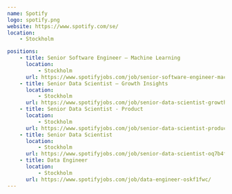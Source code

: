 ```yaml
---
name: Spotify
logo: spotify.png
website: https://www.spotify.com/se/
location:
    - Stockholm

positions:
    - title: Senior Software Engineer – Machine Learning
      location:
          - Stockholm
      url: https://www.spotifyjobs.com/job/senior-software-engineer-machine-learning-ofy97fwd/
    - title: Senior Data Scientist – Growth Insights
      location:
          - Stockholm
      url: https://www.spotifyjobs.com/job/senior-data-scientist-growth-insights-oqf56fwa/
    - title: Senior Data Scientist - Product
      location:
          - Stockholm
      url: https://www.spotifyjobs.com/job/senior-data-scientist-product-okfg3fw2/
    - title: Senior Data Scientist
      location:
          - Stockholm
      url: https://www.spotifyjobs.com/job/senior-data-scientist-oq7b4fwm/
    - title: Data Engineer
      location:
          - Stockholm
      url: https://www.spotifyjobs.com/job/data-engineer-oskf1fwc/
---
```

